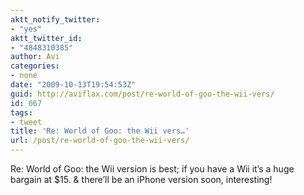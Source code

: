 ```yaml
---
aktt_notify_twitter:
- "yes"
aktt_twitter_id:
- "4848310385"
author: Avi
categories:
- none
date: "2009-10-13T19:54:53Z"
guid: http://aviflax.com/post/re-world-of-goo-the-wii-vers/
id: 667
tags:
- tweet
title: 'Re: World of Goo: the Wii vers…'
url: /post/re-world-of-goo-the-wii-vers/
---
```

Re: World of Goo: the Wii version is best; if you have a Wii it&#8217;s a huge bargain at $15. & there&#8217;ll be an iPhone version soon, interesting!